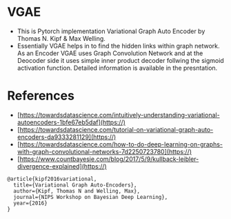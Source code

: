 # VGAE
- This is Pytorch implementation Variational Graph Auto Encoder by Thomas N. Kipf & Max Welling. 
- Essentially VGAE helps in to find the hidden links within graph network. As an Encoder VGAE uses Graph Convolution Network and at the Deocoder side it uses simple inner product decoder follwing the sigmoid activation function. Detailed information is available in the presntation.

# References
- [https://towardsdatascience.com/intuitively-understanding-variational-autoencoders-1bfe67eb5daf](https://)
- [https://towardsdatascience.com/tutorial-on-variational-graph-auto-encoders-da9333281129](https://)
- [https://towardsdatascience.com/how-to-do-deep-learning-on-graphs-with-graph-convolutional-networks-7d2250723780](https://)
- [https://www.countbayesie.com/blog/2017/5/9/kullback-leibler-divergence-explained](https://)

```
@article{kipf2016variational,
  title={Variational Graph Auto-Encoders},
  author={Kipf, Thomas N and Welling, Max},
  journal={NIPS Workshop on Bayesian Deep Learning},
  year={2016}
}
```
